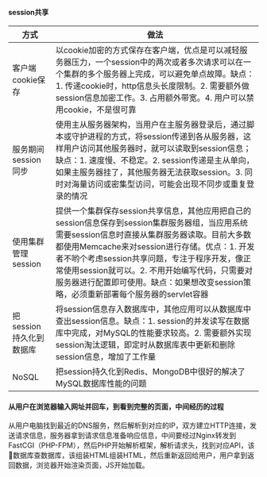 #### session共享
| 方式 | 做法 |
| --- | --- |
| 客户端cookie保存 | 以cookie加密的方式保存在客户端，优点是可以减轻服务器压力，一个session中的两次或者多次请求可以在一个集群的多个服务器上完成，可以避免单点故障。缺点：1. 传递cookie时，http信息头长度限制。2. 需要额外做session信息加密工作。3. 占用额外带宽。4. 用户可以禁用cookie，不是很可靠 |
| 服务期间session同步 | 使用主从服务器架构，当用户在主服务器登录后，通过脚本或守护进程的方式，将session传递到各从服务器，这样用户访问其他服务器时，就可以读取到session信息；缺点：1. 速度慢、不稳定。2. session传递是主从单向，如果主服务器挂了，其他服务器无法获取session。3. 同时对海量访问或密集型访问，可能会出现不同步或重复登录的情况 |
| 使用集群管理session | 提供一个集群保存session共享信息，其他应用把自己的session信息保存到session集群服务器组，当应用系统需要session信息时直接从集群服务器读取。目前大多数都使用Memcache来对session进行存储。优点：1. 开发者不哟个考虑session共享问题，专注于程序开发，像正常使用session就可以。2. 不用开始编写代码，只需要对服务器进行配置即可使用。缺点：如果想改变session策略，必须重新部署每个服务器的servlet容器 |
| 把session持久化到数据库 | 将session信息存入数据库中，其他应用可以从数据库中查出session信息。缺点：1. session的并发读写在数据库中完成，对MySQL的性能要求较高。2. 需要额外实现session淘汰逻辑，即定时从数据库表中更新和删除session信息，增加了工作量 |
| NoSQL | 把session持久化到Redis、MongoDB中很好的解决了MySQL数据库性能的问题 |

#### 从用户在浏览器输入网址并回车，到看到完整的页面，中间经历的过程  
从用户电脑找到最近的DNS服务，然后解析到对应的IP，双方建立HTTP连接，发送请求信息，服务器拿到请求信息准备响应信息，中间要经过Nginx转发到FastCGI（PHP-FPM），然后PHP开始解析框架，解析请求头，找到对应API，该🍵数据库查数据库，该组装HTML组装HTML，然后重新返回给用户，用户拿到返回数据，浏览器开始渲染页面，JS开始加载。